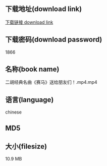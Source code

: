 ## 下载地址(download link)
[下载链接 download link](https://tutu365.netlify.app/?s=%E4%BA%8C%E8%83%A1%E7%BB%8F%E5%85%B8%E5%90%8D%E6%9B%B2%E3%80%8A%E8%B5%9B%E9%A9%AC%E3%80%8B%E9%80%81%E7%BB%99%E6%9C%8B%E5%8F%8B%E4%BB%AC%EF%BC%81.mp4)

## 下载密码(download password)
1866

## 名称(book name)
二胡经典名曲《赛马》送给朋友们！.mp4.mp4

## 语言(language)
chinese

## MD5


## 大小(filesize)
10.9 MB
